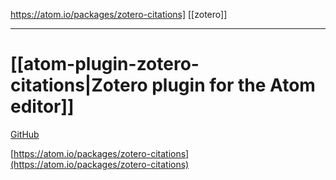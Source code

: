 https://atom.io/packages/zotero-citations] [[zotero]]

---

# [[atom-plugin-zotero-citations|Zotero plugin for the Atom editor]]

[GitHub](https://github.com/retorquere/zotero-citations)

[https://atom.io/packages/zotero-citations](https://atom.io/packages/zotero-citations)
